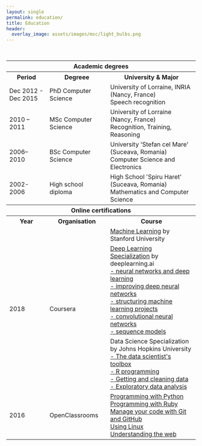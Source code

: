 ```yaml
---
layout: single
permalink: education/
title: Education
header:
  overlay_image: assets/images/msc/light_bulbs.png
---
```


<br>

<table>
  <thead>
    <tr style="border-bottom: 1px solid CadetBlue; border-top: 1px solid CadetBlue; ">
      <th colspan='3'><b> Academic degrees </b></th>
    </tr>
  </thead>
  <tbody>
    <tr>
      <th> Period </th>
      <th> Degreee </th>
      <th> University &amp; Major </th>
    </tr>
    <tr>
      <td> Dec 2012 - Dec 2015 </td>
      <td> PhD Computer Science </td>
      <td> University of Lorraine, INRIA (Nancy, France) <br> Speech recognition </td>
    </tr>
    <tr>
      <td> 2010 – 2011 </td>
      <td> MSc Computer Science </td>
      <td> University of Lorraine (Nancy, France) <br> Recognition, Training, Reasoning </td>
    </tr>
    <tr>
      <td> 2006–2010 </td>
      <td> BSc Computer Science </td>
      <td> University 'Stefan cel Mare' (Suceava, Romania) <br> Computer Science and Electronics </td>
    </tr>
    <tr>
      <td> 2002-2006 </td>
      <td> High school diploma </td>
      <td> High School 'Spiru Haret' (Suceava, Romania) <br> Mathematics and Computer Science </td>
    </tr>
  </tbody>
  <thead>
    <tr style="border-bottom: 1px solid CadetBlue; border-top: 1px solid CadetBlue; ">
      <th colspan='3'><b> Online certifications </b></th>
    </tr>
  </thead>
  <tbody>
    <tr>
      <th> Year </th>
      <th> Organisation </th>
      <th> Course </th>
    </tr>
    <tr>
      <td rowspan="3"> 2018 </td>
      <td rowspan="3"> Coursera </td>
      <td>
            <a href="/assets/certifications/2018_coursera_machine-learning_stanford.pdf">Machine Learning</a> by Stanford University
      </td>
    </tr>
    <tr>
      <td>
            <a href="/assets/certifications/2018_coursera_deep-learning-specialization_deeplearningAI.pdf">Deep Learning Specialization</a> by deeplearning.ai <br>
            <a href="/assets/certifications/2018_coursera_deep-learning-specialization_C1_neural-networks-and-deep-learning.pdf">- neural networks and deep learning </a> <br>
            <a href="/assets/certifications/2018_coursera_deep-learning-specialization_C2_improving-deep-neural-networks.pdf">- improving deep neural networks</a> <br>
            <a href="/assets/certifications/2018_coursera_deep-learning-specialization_C3_structuring-machine-learning-projects.pdf">- structuring machine learning projects</a> <br>
            <a href="/assets/certifications/2018_coursera_deep-learning-specialization_C4_convolutional-neural-networks.pdf">- convolutional neural networks</a> <br>
            <a href="/assets/certifications/2018_coursera_deep-learning-specialization_C5_sequence-models.pdf">- sequence models</a>
      </td>
    </tr><tr>
      <td>
            Data Science Specialization by Johns Hopkins University <br>
            <a href="/assets/certifications/2018_coursera_data-science-specialization_C1_toolbox.pdf">- The data scientist's toolbox </a> <br>
            <a href="/assets/certifications/2018_coursera_data-science-specialization_C2_R.pdf">- R programming </a> <br>
            <a href="/assets/certifications/2018_coursera_data-science-specialization_C3_GCD.pdf">- Getting and cleaning data </a> <br>
            <a href="/assets/certifications/2018_coursera_data-science-specialization_C4_EDA.pdf">- Exploratory data analysis </a> <br>
      </td>
    </tr>
    <tr>
      <td> 2016 </td>
      <td> OpenClassrooms </td>
      <td>
        <a href="/assets/certifications/2016_python.pdf">Programming with Python</a> <br>
        <a href="/assets/certifications/2016_ruby.pdf">Programming with Ruby</a> <br>
        <a href="/assets/certifications/2016_git-github.pdf">Manage your code with Git and GitHub</a> <br>
        <a href="/assets/certifications/2016_linux.pdf">Using Linux</a> <br>
        <a href="/assets/certifications/2016_web.pdf">Understanding the web</a> <br>
      </td>
    </tr>
  </tbody>
</table>
